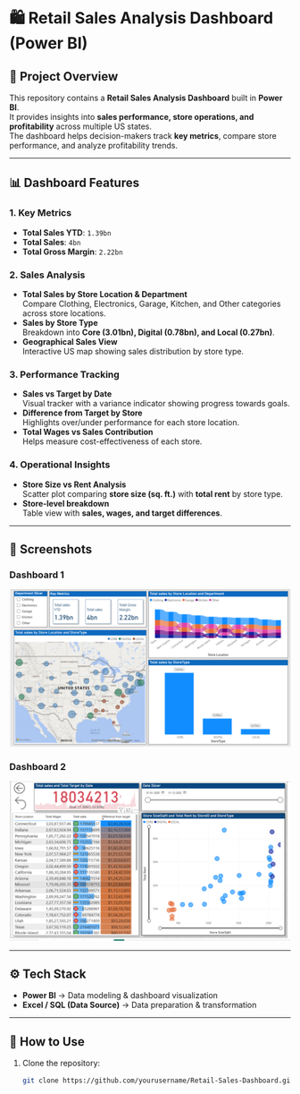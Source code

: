 # 🛍️ Retail Sales Analysis Dashboard (Power BI)

## 📌 Project Overview
This repository contains a **Retail Sales Analysis Dashboard** built in **Power BI**.  
It provides insights into **sales performance, store operations, and profitability** across multiple US states.  
The dashboard helps decision-makers track **key metrics**, compare store performance, and analyze profitability trends.

---

## 📊 Dashboard Features

### 1. **Key Metrics**
- **Total Sales YTD**: `1.39bn`
- **Total Sales**: `4bn`
- **Total Gross Margin**: `2.22bn`

### 2. **Sales Analysis**
- **Total Sales by Store Location & Department**  
  Compare Clothing, Electronics, Garage, Kitchen, and Other categories across store locations.
- **Sales by Store Type**  
  Breakdown into **Core (3.01bn), Digital (0.78bn), and Local (0.27bn)**.
- **Geographical Sales View**  
  Interactive US map showing sales distribution by store type.

### 3. **Performance Tracking**
- **Sales vs Target by Date**  
  Visual tracker with a variance indicator showing progress towards goals.
- **Difference from Target by Store**  
  Highlights over/under performance for each store location.
- **Total Wages vs Sales Contribution**  
  Helps measure cost-effectiveness of each store.

### 4. **Operational Insights**
- **Store Size vs Rent Analysis**  
  Scatter plot comparing **store size (sq. ft.)** with **total rent** by store type.
- **Store-level breakdown**  
  Table view with **sales, wages, and target differences**.

---

## 📍 Screenshots
### Dashboard 1
![Dashboard 1](./screenshots/dashboard1.png)

### Dashboard 2
![Dashboard 2](./screenshots/dashboard2.png)

---

## ⚙️ Tech Stack
- **Power BI** → Data modeling & dashboard visualization  
- **Excel / SQL (Data Source)** → Data preparation & transformation  

---

## 🚀 How to Use
1. Clone the repository:
   ```bash
   git clone https://github.com/yourusername/Retail-Sales-Dashboard.git
